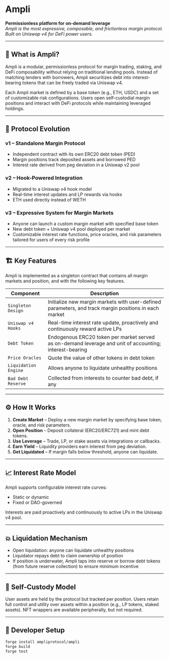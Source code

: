 # Ampli

**Permissionless platform for on-demand leverage**  
_Ampli is the most expressive, composable, and frictionless margin protocol. Built on Uniswap v4 for DeFi power users._

---

## 🧩 What is Ampli?

Ampli is a modular, permissionless protocol for margin trading, staking, and DeFi composability without relying on traditional lending pools. Instead of matching lenders with borrowers, Ampli securitizes debt into interest-bearing tokens that can be freely traded via Uniswap v4.

Each Ampli market is defined by a base token (e.g., ETH, USDC) and a set of customizable risk configurations. Users open self-custodial margin positions and interact with DeFi protocols while maintaining leveraged holdings.

---

## 🔁 Protocol Evolution

### v1 – Standalone Margin Protocol

- Independent contract with its own ERC20 debt token (PED)
- Margin positions track deposited assets and borrowed PED
- Interest rate derived from peg deviation in a Uniswap v2 pool

### v2 – Hook-Powered Integration

- Migrated to a Uniswap v4 hook model
- Real-time interest updates and LP rewards via hooks
- ETH used directly instead of WETH

### v3 – Expressive System for Margin Markets

- Anyone can launch a custom margin market with specified base token
- New debt token + Uniswap v4 pool deployed per market
- Customizable interest rate functions, price oracles, and risk parameters tailored for users of every risk profile

---

## 🏗️ Key Features

Ampli is implemented as a singleton contract that contains all margin markets and position, and with the following key features.

| Component            | Description                                                                                             |
| -------------------- | ------------------------------------------------------------------------------------------------------- |
| `Singleton Design`   | Initialize new margin markets with user-defined parameters, and track margin positions in each market   |
| `Uniswap v4 Hooks`   | Real-time interest rate update, proactively and continuously reward active LPs                          |
| `Debt Token`         | Endogenous ERC20 token per market served as on-demand leverage and unit of accounting; interest-bearing |
| `Price Oracles`      | Quote the value of other tokens in debt token                                                           |
| `Liquidation Engine` | Allows anyone to liquidate unhealthy positions                                                          |
| `Bad Debt Reserve`   | Collected from interests to counter bad debt, if any                                                    |

---

## ⚙️ How It Works

1. **Create Market** – Deploy a new margin market by specifying base token, oracle, and risk parameters.
2. **Open Position** – Deposit collateral (ERC20/ERC721) and mint debt tokens.
3. **Use Leverage** – Trade, LP, or stake assets via integrations or callbacks.
4. **Earn Yield** – Liquidity providers earn interest from peg deviation.
5. **Get Liquidated** – If margin falls below threshold, anyone can liquidate.

---

## 📈 Interest Rate Model

Ampli supports configurable interest rate curves:

- Static or dynamic
- Fixed or DAO-governed

Interests are paid proactively and continuously to active LPs in the Uniswap v4 pool.

---

## 💥 Liquidation Mechanism

- Open liquidation: anyone can liquidate unhealthy positions
- Liquidator repays debt to claim ownership of position
- If position is underwater, Ampli taps into reserve or borrow debt tokens (from future reserve collection) to ensure minimum incentive

---

## 🔐 Self-Custody Model

User assets are held by the protocol but tracked per position. Users retain full control and utility over assets within a position (e.g., LP tokens, staked assets). NFT wrappers are available peripherally, but not required.

---

## 🔧 Developer Setup

```bash
forge install ampliprotocol/ampli
forge build
forge test
```
